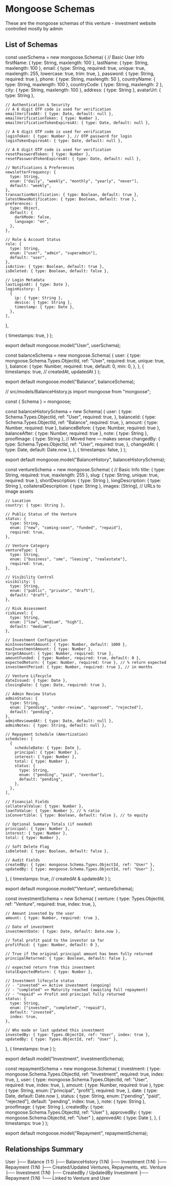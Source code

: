 # Mongoose Schemas

These are the mongoose schemas of this venture - investment website controlled mostly by admin

## List of Schemas

const userSchema = new mongoose.Schema(
  {
    // Basic User Info
    firstName: { type: String, maxlength: 100 },
    lastName: { type: String, maxlength: 100 },
    email: {
      type: String,
      required: true,
      unique: true,
      maxlength: 255,
      lowercase: true,
      trim: true,
    },
    password: { type: String, required: true },
    phone: { type: String, maxlength: 50 },
    countryName: { type: String, maxlength: 100 },
    countryCode: { type: String, maxlength: 2 },
    city: { type: String, maxlength: 100 },
    address: { type: String },
    avatarUrl: { type: String },

    // Authentication & Security
    // A 6 digit OTP code is used for verification
    emailVerifiedAt: { type: Date, default: null },
    emailVerificationToken: { type: Number },
    emailVerificationTokenExpiresAt: { type: Date, default: null },

    // A 6 digit OTP code is used for verification
    loginToken: { type: Number }, // OTP password for login
    loginTokenExpiresAt: { type: Date, default: null },

    // A 6 digit OTP code is used for verification
    resetPasswordToken: { type: Number },
    resetPasswordTokenExpiresAt: { type: Date, default: null },

    // Notifications & Preferences
    newsletterFrequency: {
      type: String,
      enum: ["daily", "weekly", "monthly", "yearly", "never"],
      default: "weekly",
    },
    transactionNotification: { type: Boolean, default: true },
    latestNewsNotification: { type: Boolean, default: true },
    preferences: {
      type: Object,
      default: {
        darkMode: false,
        language: "en",
      },
    },

    // Role & Account Status
    role: {
      type: String,
      enum: ["user", "admin", "superadmin"],
      default: "user",
    },
    isActive: { type: Boolean, default: true },
    isDeleted: { type: Boolean, default: false },

    // Login Metadata
    lastLoginAt: { type: Date },
    loginHistory: [
      {
        ip: { type: String },
        device: { type: String },
        timestamp: { type: Date },
      },
    ],
  },

  {
    timestamps: true,
  }
);

export default mongoose.model("User", userSchema);

const balanceSchema = new mongoose.Schema(
  {
    user: {
      type: mongoose.Schema.Types.ObjectId,
      ref: "User",
      required: true,
      unique: true,
    },
    balance: {
      type: Number,
      required: true,
      default: 0,
      min: 0,
    },
  },
  {
    timestamps: true, // createdAt, updatedAt
  }
);

export default mongoose.model("Balance", balanceSchema);

// src/models/BalanceHistory.js
import mongoose from "mongoose";

const { Schema } = mongoose;

const balanceHistorySchema = new Schema(
  {
    user: {
      type: Schema.Types.ObjectId,
      ref: "User",
      required: true,
    },
    balanceId: {
      type: Schema.Types.ObjectId,
      ref: "Balance",
      required: true,
    },
    amount: { type: Number, required: true },
    balanceBefore: { type: Number, required: true },
    balanceAfter: { type: Number, required: true },
    note: { type: String },
    proofImage: { type: String }, // Moved here — makes sense
    changedBy: {
      type: Schema.Types.ObjectId,
      ref: "User",
      required: true,
    },
    changedAt: { type: Date, default: Date.now },
  },
  {
    timestamps: false,
  }
);

export default mongoose.model("BalanceHistory", balanceHistorySchema);

const ventureSchema = new mongoose.Schema(
  {
    // Basic Info
    title: { type: String, required: true, maxlength: 255 },
    slug: { type: String, unique: true, required: true },
    shortDescription: { type: String },
    longDescription: { type: String },
    collateralDescription: { type: String },
    images: [String], // URLs to image assets

    // Location
    country: { type: String },

    // Public Status of the Venture
    status: {
      type: String,
      enum: ["new", "coming-soon", "funded", "repaid"],
      required: true,
    },

    // Venture Category
    ventureType: {
      type: String,
      enum: ["business", "sme", "leasing", "realestate"],
      required: true,
    },

    // Visibility Control
    visibility: {
      type: String,
      enum: ["public", "private", "draft"],
      default: "draft",
    },

    // Risk Assessment
    riskLevel: {
      type: String,
      enum: ["low", "medium", "high"],
      default: "medium",
    },

    // Investment Configuration
    minInvestmentAmount: { type: Number, default: 1000 },
    maxInvestmentAmount: { type: Number },
    targetAmount: { type: Number, required: true },
    amountFunded: { type: Number, required: true, default: 0 },
    expectedReturn: { type: Number, required: true }, // % return expected
    investmentPeriod: { type: Number, required: true }, // in months

    // Venture Lifecycle
    dateIssued: { type: Date },
    closingDate: { type: Date, required: true },

    // Admin Review Status
    adminStatus: {
      type: String,
      enum: ["pending", "under-review", "approved", "rejected"],
      default: "pending",
    },
    adminReviewedAt: { type: Date, default: null },
    adminNotes: { type: String, default: null },

    // Repayment Schedule (Amortization)
    schedules: [
      {
        scheduleDate: { type: Date },
        principal: { type: Number },
        interest: { type: Number },
        total: { type: Number },
        status: {
          type: String,
          enum: ["pending", "paid", "overdue"],
          default: "pending",
        },
      },
    ],

    // Financial Fields
    collateralValue: { type: Number },
    loanToValue: { type: Number }, // % ratio
    isConvertible: { type: Boolean, default: false }, // to equity

    // Optional Summary Totals (if needed)
    principal: { type: Number },
    interest: { type: Number },
    total: { type: Number },

    // Soft Delete Flag
    isDeleted: { type: Boolean, default: false },

    // Audit Fields
    createdBy: { type: mongoose.Schema.Types.ObjectId, ref: "User" },
    updatedBy: { type: mongoose.Schema.Types.ObjectId, ref: "User" },
  },
  {
    timestamps: true, // createdAt & updatedAt
  }
);

export default mongoose.model("Venture", ventureSchema);

const investmentSchema = new Schema(
  {
    venture: {
      type: Types.ObjectId,
      ref: "Venture",
      required: true,
      index: true,
    },

    // Amount invested by the user
    amount: { type: Number, required: true },

    // Date of investment
    investmentDate: { type: Date, default: Date.now },

    // Total profit paid to the investor so far
    profitPaid: { type: Number, default: 0 },

    // True if the original principal amount has been fully returned
    principalReturned: { type: Boolean, default: false },

    // expected return from this investment
    totalExpectedReturn: { type: Number },

    // Investment lifecycle status
    // - "invested" => Active investment (ongoing)
    // - "completed" => Maturity reached (awaiting full repayment)
    // - "repaid" => Profit and principal fully returned
    status: {
      type: String,
      enum: ["invested", "completed", "repaid"],
      default: "invested",
      index: true,
    },

    // Who made or last updated this investment
    investedBy: { type: Types.ObjectId, ref: "User", index: true },
    updatedBy: { type: Types.ObjectId, ref: "User" },
  },
  { timestamps: true }
);

export default model("Investment", investmentSchema);

const repaymentSchema = new mongoose.Schema(
  {
    investment: {
      type: mongoose.Schema.Types.ObjectId,
      ref: "Investment",
      required: true,
      index: true,
    },
    user: {
      type: mongoose.Schema.Types.ObjectId,
      ref: "User",
      required: true,
      index: true,
    },
    amount: { type: Number, required: true },
    type: {
      type: String,
      enum: ["principal", "profit"],
      required: true,
    },
    date: { type: Date, default: Date.now },
    status: {
      type: String,
      enum: ["pending", "paid", "rejected"],
      default: "pending",
      index: true,
    },
    note: { type: String },
    proofImage: { type: String },
    createdBy: { type: mongoose.Schema.Types.ObjectId, ref: "User" },
    approvedBy: { type: mongoose.Schema.ObjectId, ref: "User" },
    approvedAt: { type: Date },
  },
  { timestamps: true }
);

export default mongoose.model("Repayment", repaymentSchema);

## Relationships Summary

User
 ├── Balance (1:1)
 ├── BalanceHistory (1:N)
 ├── Investment (1:N)
 ├── Repayment (1:N)
 ├── Created/Updated Ventures, Repayments, etc.
Venture
 ├── Investment (1:N)
 ├── CreatedBy / UpdatedBy
Investment
 ├── Repayment (1:N)
 └── Linked to Venture and User
